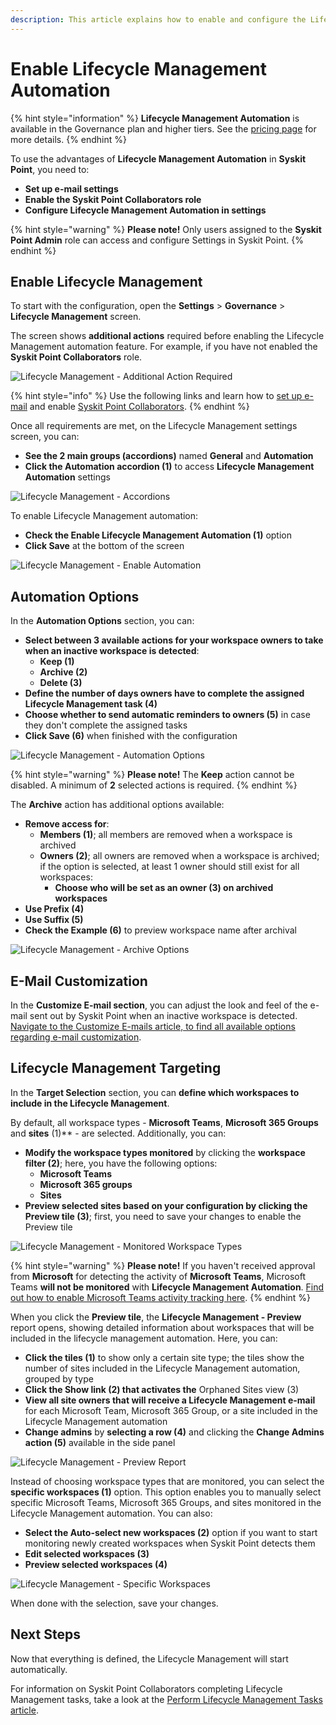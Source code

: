 ```yaml
---
description: This article explains how to enable and configure the Lifecycle Management Automation in Syskit Point.
---
```


# Enable Lifecycle Management Automation

{% hint style="information" %}
**Lifecycle Management Automation** is available in the Governance plan and higher tiers. See the [pricing page](https://www.syskit.com/products/point/pricing/) for more details.
{% endhint %}

To use the advantages of **Lifecycle Management Automation** in **Syskit Point**, you need to:

* **Set up e-mail settings**
* **Enable the Syskit Point Collaborators role**
* **Configure Lifecycle Management Automation in settings**

{% hint style="warning" %}
**Please note!** Only users assigned to the **Syskit Point Admin** role can access and configure Settings in Syskit Point.
{% endhint %}

## Enable Lifecycle Management

To start with the configuration, open the **Settings** &gt; **Governance** &gt; **Lifecycle Management** screen. 

The screen shows **additional actions** required before enabling the Lifecycle Management automation feature. For example, if you have not enabled the **Syskit Point Collaborators** role.

![Lifecycle Management - Additional Action Required](../../.gitbook/assets/enable-lifecycle-management_collaborators-disabled.png)

{% hint style="info" %}
Use the following links and learn how to [set up e-mail](../../configuration/set-up-email.md) and enable [Syskit Point Collaborators](../../configuration/enable-role-based-access.md#syskit-point-collaborators-1).
{% endhint %}

Once all requirements are met, on the Lifecycle Management settings screen, you can:
* **See the 2 main groups (accordions)** named **General** and **Automation**
* **Click the Automation accordion \(1\)** to access  **Lifecycle Management Automation** settings

![Lifecycle Management - Accordions](../../.gitbook/assets/enable-lifecycle-management_automation-disabled.png)

To enable Lifecycle Management automation:
* **Check the Enable Lifecycle Management Automation (1)** option
* **Click Save** at the bottom of the screen

![Lifecycle Management - Enable Automation](../../.gitbook/assets/enable-lifecycle-management_enable-automation.png)

## Automation Options

In the **Automation Options** section, you can:
* **Select between 3 available actions for your workspace owners to take when an inactive workspace is detected**:
    * **Keep (1)**
    * **Archive (2)**
    * **Delete (3)**
* **Define the number of days owners have to complete the assigned Lifecycle Management task (4)**
* **Choose whether to send automatic reminders to owners (5)** in case they don't complete the assigned tasks
* **Click Save (6)** when finished with the configuration

![Lifecycle Management - Automation Options](../../.gitbook/assets/enable-lifecycle-management_automation-options.png)

{% hint style="warning" %}
**Please note!**
The **Keep** action cannot be disabled. A minimum of **2** selected actions is required.
{% endhint %}

The **Archive** action has additional options available:
* **Remove access for**:
    * **Members (1)**; all members are removed when a workspace is archived
    * **Owners (2)**; all owners are removed when a workspace is archived; if the option is selected, at least 1 owner should still exist for all workspaces:
        * **Choose who will be set as an owner (3) on archived workspaces**
* **Use Prefix (4)**
* **Use Suffix (5)**
* **Check the Example (6)** to preview workspace name after archival

![Lifecycle Management - Archive Options](../../.gitbook/assets/enable-lifecycle-management_archive-options.png)

## E-Mail Customization

In the **Customize E-mail section**, you can adjust the look and feel of the e-mail sent out by Syskit Point when an inactive workspace is detected.
[Navigate to the Customize E-mails article, to find all available options regarding e-mail customization](../../configuration/customize-emails.md).

## Lifecycle Management Targeting

In the **Target Selection** section, you can **define which workspaces to include in the Lifecycle Management**.

By default, all workspace types - **Microsoft Teams**, **Microsoft 365 Groups** and **sites** \(1\)** - are selected. 
Additionally, you can:
* **Modify the workspace types monitored** by clicking the **workspace filter \(2\)**; here, you have the following options:
    * **Microsoft Teams**
    * **Microsoft 365 groups**
    * **Sites**
* **Preview selected sites based on your configuration by clicking the Preview tile \(3\)**; first, you need to save your changes to enable the Preview tile

![Lifecycle Management - Monitored Workspace Types](../../.gitbook/assets/enable-lifecycle-management_monitor-all.png)

{% hint style="warning" %}
**Please note!** 
If you haven't received approval from **Microsoft** for detecting the activity of **Microsoft Teams**, Microsoft Teams **will not be monitored** with **Lifecycle Management Automation**.
[Find out how to enable Microsoft Teams activity tracking here](../../configuration/microsoft-teams-activity.md). 
{% endhint %}

When you click the **Preview tile**, the **Lifecycle Management - Preview** report opens, showing detailed information about workspaces that will be included in the lifecycle management automation. Here, you can:
* **Click the tiles \(1\)** to show only a certain site type; the tiles show the number of sites included in the Lifecycle Management automation, grouped by type
* **Click the Show link \(2\) that activates the** Orphaned Sites view \(3\)
* **View all site owners that will receive a Lifecycle Management e-mail** for each Microsoft Team, Microsoft 365 Group, or a site included in the Lifecycle Management automation
* **Change admins** by **selecting a row \(4\)** and clicking the **Change Admins action \(5\)** available in the side panel

![Lifecycle Management - Preview Report](../../.gitbook/assets/enable-lifecycle-management_preview-report.png)

Instead of choosing workspace types that are monitored, you can select the **specific workspaces \(1\)** option. This option enables you to manually select specific Microsoft Teams, Microsoft 365 Groups, and sites monitored in the Lifecycle Management automation. 
You can also:
* **Select the Auto-select new workspaces (2)** option if you want to start monitoring newly created workspaces when Syskit Point detects them
* **Edit selected workspaces (3)**
* **Preview selected workspaces (4)**

![Lifecycle Management - Specific Workspaces](../../.gitbook/assets/enable-lifecycle-management_monitor-specific.png)

When done with the selection, save your changes.

## Next Steps

Now that everything is defined, the Lifecycle Management will start automatically. 

For information on Syskit Point Collaborators completing Lifecycle Management tasks, take a look at the [Perform Lifecycle Management Tasks article](../../point-collaborators/lifecycle-management.md).